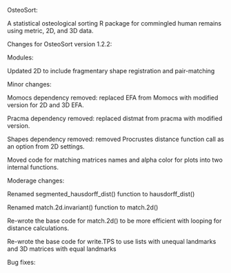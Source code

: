 OsteoSort:

A statistical osteological sorting R package for commingled human remains using metric, 2D, and 3D data.

Changes for OsteoSort version 1.2.2:



Modules:

Updated 2D to include fragmentary shape registration and pair-matching



Minor changes:

Momocs dependency removed: replaced EFA from Momocs with modified version for 2D and 3D EFA.

Pracma dependency removed: replaced distmat from pracma with modified version.

Shapes dependency removed: removed Procrustes distance function call as an option from 2D settings.

Moved code for matching matrices names and alpha color for plots into two internal functions.



Moderage changes:

Renamed segmented_hausdorff_dist() function to hausdorff_dist()

Renamed match.2d.invariant() function to match.2d()

Re-wrote the base code for match.2d() to be more efficient with looping for distance calculations.

Re-wrote the base code for write.TPS to use lists with unequal landmarks and 3D matrices with equal landmarks



Bug fixes:

